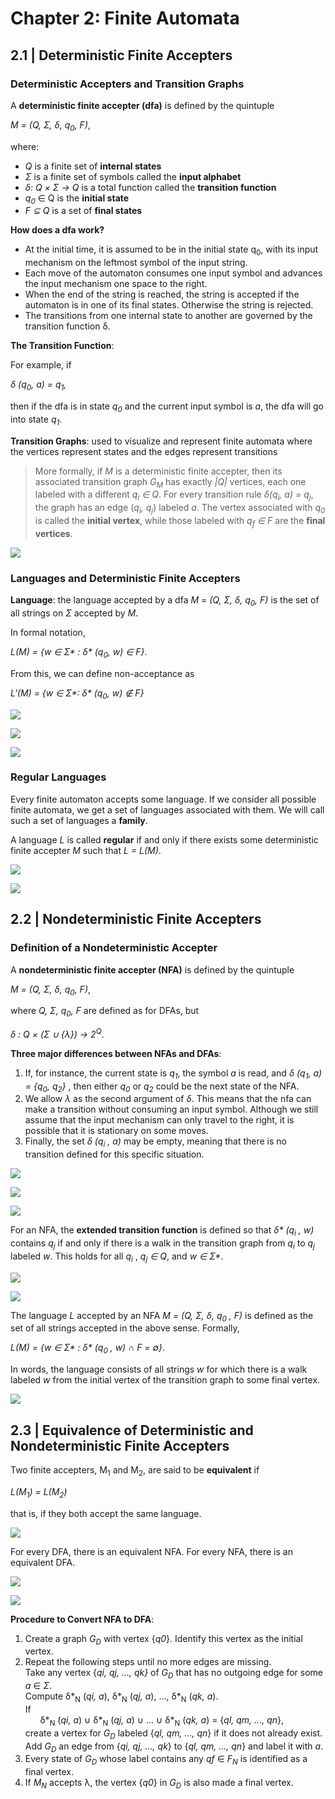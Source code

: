 # Chapter 2: Finite Automata
## 2.1 | Deterministic Finite Accepters
### Deterministic Accepters and Transition Graphs

A **deterministic finite accepter (dfa)** is defined by the quintuple

_M = (Q, Σ, δ, q<sub>0</sub>, F)_,

where:

- *Q* is a finite set of **internal states**
- *Σ* is a finite set of symbols called the **input alphabet**
- *δ: Q × Σ → Q* is a total function called the **transition function**
- *q<sub>0</sub>* ∈ Q is the **initial state**
- *F ⊆ Q* is a set of **final states**

**How does a dfa work?**
- At the initial time, it is assumed to be in the initial state q<sub>0</sub>, with its input
mechanism on the leftmost symbol of the input string.
- Each move of the automaton consumes one input symbol and advances the input mechanism one space to the right.
- When the end of the string is reached, the string is accepted if the automaton is in one of its final states.
Otherwise the string is rejected.
- The transitions from one internal state to another are governed by the transition function δ.

**The Transition Function**:

For example, if

_δ (q<sub>0</sub>, a) = q<sub>1</sub>,_

then if the dfa is in state _q<sub>0</sub>_ and the current input symbol is _a_, the dfa will go into state _q<sub>1</sub>_.

**Transition Graphs**: used to visualize and represent finite automata where the vertices represent states and the edges
represent transitions

> More formally, if _M_ is a deterministic finite accepter,
then its associated transition graph _G<sub>M</sub>_ has exactly _|Q|_ vertices, each one
labeled with a different _q<sub>i</sub> ∈ Q_. For every transition rule _δ(q<sub>i</sub>, a) = q<sub>j</sub>_, the
graph has an edge (_q<sub>i</sub>, q<sub>j</sub>_) labeled _a_. The vertex associated with _q<sub>0</sub>_ is called
the **initial vertex**, while those labeled with _q<sub>f</sub> ∈ F_ are the **final vertices**.

![](https://github.com/stinsan/CS-3823-Theory-of-Computation/blob/master/Screenshots/toc-0.png)

### Languages and Deterministic Finite Accepters
**Language**: the language accepted by a dfa _M = (Q, Σ, δ, q<sub>0</sub>, F)_ is the set of all strings
on _Σ_ accepted by _M_. 

In formal notation, 

_L(M) = {w ∈ Σ* : δ* (q<sub>0</sub>, w) ∈ F}_.

From this, we can define non-acceptance as

_L'(M) = {w ∈ Σ*: δ* (q<sub>0</sub>, w) ∉ F}_

![](https://github.com/stinsan/CS-3823-Theory-of-Computation/blob/master/Screenshots/toc-1.png)

![](https://github.com/stinsan/CS-3823-Theory-of-Computation/blob/master/Screenshots/toc-2.png)

![](https://github.com/stinsan/CS-3823-Theory-of-Computation/blob/master/Screenshots/toc-3.png)

### Regular Languages

Every finite automaton accepts some language. If we consider all possible
finite automata, we get a set of languages associated with them. We will call
such a set of languages a **family**.

A language _L_ is called **regular** if and only if there exists some deterministic
finite accepter _M_ such that _L = L(M)_.

![](https://github.com/stinsan/CS-3823-Theory-of-Computation/blob/master/Screenshots/toc-4.png)

![](https://github.com/stinsan/CS-3823-Theory-of-Computation/blob/master/Screenshots/toc-5.png)

## 2.2 | Nondeterministic Finite Accepters
### Definition of a Nondeterministic Accepter

A **nondeterministic finite accepter (NFA)** is defined by the quintuple

_M = (Q, Σ, δ, q<sub>0</sub>, F)_,

where _Q, Σ, q<sub>0</sub>, F_ are defined as for DFAs, but

_δ : Q × (Σ ∪ {λ}) → 2<sup>Q</sup>_.

**Three major differences between NFAs and DFAs**:
1. If, for instance, the current state is _q<sub>1</sub>_, the symbol _a_ is read, and _δ (q<sub>1</sub>, a) = {q<sub>0</sub>, q<sub>2</sub>}_ , then either _q<sub>0</sub>_ or _q<sub>2</sub>_ could be the next state of the NFA.
2. We allow _λ_ as the second argument of _δ_. This means that the nfa can make a transition without consuming an input symbol. Although we still assume that the input mechanism can only travel to the right, it is possible that it is stationary on some moves.
3. Finally, the set _δ (q<sub>i</sub> , a)_ may be empty, meaning that there is no transition defined for this specific situation.

![](https://github.com/stinsan/CS-3823-Theory-of-Computation/blob/master/Screenshots/toc-6.png)

![](https://github.com/stinsan/CS-3823-Theory-of-Computation/blob/master/Screenshots/toc-7.png)

![](https://github.com/stinsan/CS-3823-Theory-of-Computation/blob/master/Screenshots/toc-8.png)

For an NFA, the **extended transition function** is defined so that _δ* (q<sub>i</sub> , w)_
contains _q<sub>j</sub>_ if and only if there is a walk in the transition graph from _q<sub>i</sub>_ to
_q<sub>j</sub>_ labeled _w_. This holds for all _q<sub>i</sub>_ , _q<sub>j</sub> ∈ Q_, and _w ∈ Σ*_. 

![](https://github.com/stinsan/CS-3823-Theory-of-Computation/blob/master/Screenshots/toc-9.png)

![](https://github.com/stinsan/CS-3823-Theory-of-Computation/blob/master/Screenshots/toc-10.png)

The language _L_ accepted by an NFA _M = (Q, Σ, δ, q<sub>0</sub> , F)_ is defined as the
set of all strings accepted in the above sense. Formally,

_L(M) = {w ∈ Σ* : δ* (q<sub>0</sub> , w) ∩ F = ∅}_.

In words, the language consists of all strings _w_ for which there is a walk
labeled _w_ from the initial vertex of the transition graph to some final vertex.

![](https://github.com/stinsan/CS-3823-Theory-of-Computation/blob/master/Screenshots/toc-11.png)

## 2.3 | Equivalence of Deterministic and Nondeterministic Finite Accepters

Two finite accepters, M<sub>1</sub> and M<sub>2</sub>, are said to be **equivalent** if

_L(M<sub>1</sub>) = L(M<sub>2</sub>)_

that is, if they both accept the same language.

![](https://github.com/stinsan/CS-3823-Theory-of-Computation/blob/master/Screenshots/toc-12.png)

For every DFA, there is an equivalent NFA. For every NFA, there is an equivalent DFA.

![](https://github.com/stinsan/CS-3823-Theory-of-Computation/blob/master/Screenshots/toc-13.png)

![](https://github.com/stinsan/CS-3823-Theory-of-Computation/blob/master/Screenshots/toc-14.png)

**Procedure to Convert NFA to DFA**:
1. Create a graph _G<sub>D</sub>_ with vertex {_q0_}. Identify this vertex as the initial vertex. <br/>
2. Repeat the following steps until no more edges are missing. <br/>
Take any vertex {_qi, qj, ..., qk}_ of _G<sub>D</sub>_ that has no outgoing edge for some _a_ ∈ _Σ_. <br/>
Compute δ*<sub>N</sub> (_qi, a_),  δ*<sub>N</sub> (_qj, a_), ...,  δ*<sub>N</sub> (_qk, a_). <br/>
If <br/>
&nbsp;&nbsp;&nbsp;&nbsp;&nbsp; δ*<sub>N</sub> (_qi, a_) ∪ δ*<sub>N</sub> (_qj, a_) ∪ ... ∪ δ*<sub>N</sub> (_qk, a_) = {_ql, qm, ..., qn_},<br/>
create a vertex for _G<sub>D</sub>_ labeled {_ql, qm, ..., qn_} if it does not already exist. <br/>
Add _G<sub>D</sub>_ an edge from {_qi, qj, ..., qk_} to {_ql, qm, ..., qn_} and label it with _a_.<br/>
3. Every state of _G<sub>D</sub>_ whose label contains any _qf_ ∈ _F<sub>N</sub>_ is identified as a
final vertex.<br/>
4. If _M<sub>N</sub>_ accepts λ, the vertex {_q0_} in _G<sub>D</sub>_ is also made a final vertex.

